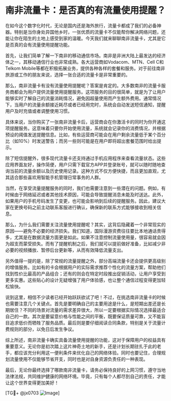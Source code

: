 # 南非流量卡：是否真的有流量使用提醒？

在如今这个数字化时代，无论是国内还是海外旅行，流量卡都成了我们的必备神器。特别是当你身处异国他乡时，一张优质的流量卡不仅能帮你解决网络问题，还能让你在陌生的土地上感受到家的温暖。今天我们就来聊聊南非流量卡，尤其是它是否真的会有流量使用提醒功能。

首先，让我们简单了解一下南非的移动通信市场。南非是非洲大陆上最发达的经济体之一，其移动通信行业也非常成熟。各大运营商如Vodacom、MTN、Cell C和Telkom Mobile等都在积极拓展业务，提供各种各样的套餐和服务。对于前往南非旅游或工作的朋友来说，选择一张合适的流量卡是非常重要的。

那么，南非流量卡有没有流量使用提醒呢？答案是肯定的。大多数南非的流量卡服务商都会为用户提供流量使用提醒服务。这项服务的目的很简单，就是为了让用户能够实时了解自己的流量消耗情况，避免因超量使用而产生额外费用。通常情况下，当用户的流量余额接近耗尽或者已经用完时，系统会自动发送短信通知，提醒用户及时充值或者调整使用习惯。

具体来说，当你购买了一张南非流量卡后，运营商会在你激活卡的同时为你开通这项提醒服务。这意味着只要你开始使用流量，系统就会记录你的消费情况，并根据预设的阈值发送提醒信息。比如，有些运营商可能会在用户剩余流量低于某个百分比（如10%）时发送警告；而另一些则可能是在用户即将超出套餐范围时给出提示。

除了短信提醒外，很多现代流量卡还支持通过手机应用程序来查看流量状态。这些应用界面友好，操作简便，用户只需下载官方APP并登录账号，就可以随时随地查询当前的流量余额以及历史使用记录。这种方式不仅方便快捷，而且更加直观，尤其适合那些喜欢用智能手机管理日常事务的人群。

当然，在享受流量提醒服务的同时，我们也需要注意到一些潜在的问题。例如，有时候由于网络延迟或者其他技术原因，可能会导致提醒消息未能及时送达。此外，如果用户的手机号码发生了变更，也可能会影响到后续的提醒服务。因此，建议大家在更换号码之前主动联系客服进行确认，确保新的联系方式能够接收到相关信息。

那么，为什么我们需要关注流量使用提醒呢？其实，这背后隐藏着一个非常现实的原因——避免不必要的经济损失。我们知道，国际漫游资费往往要比本地通话贵得多，尤其是在数据流量方面更是如此。如果不注意控制流量使用量，很容易就会因为超支而蒙受损失。而有了提醒机制之后，我们就可以提前做好准备，比如减少非必要的视频播放、暂停后台更新等，从而有效降低流量支出。

另外值得一提的是，除了常规的流量提醒之外，部分高端流量卡还会提供更高级别的增值服务。比如有的卡会根据用户的实际需求推荐个性化的流量方案，帮助他们找到性价比最高的产品组合；还有的则会在特定时段推出促销活动，让用户享受到更多实惠。这些贴心的设计无疑增强了用户体验感，也让整个通信过程变得更加轻松愉快。

说到这里，相信不少读者已经开始跃跃欲试了吧！不过，在挑选南非流量卡的时候也需要注意几个关键点。首先是要明确自己的主要用途是什么，是短期出差还是长期居住？不同的场景对流量的需求差异很大，所以一定要根据实际情况选择最适合自己的一款。其次是要留意价格与性能之间的平衡，既要保证质量可靠，又不能盲目追求低价而牺牲了服务品质。最后则是要仔细阅读合同条款，特别是关于流量计费规则的部分，以免日后发生争议。

综上所述，南非流量卡确实具备流量使用提醒的功能，这对于保障用户的权益具有重要意义。无论你是初次踏上这片神奇土地的新手，还是计划长期驻扎于此的老手，都应该充分利用这一便利条件来优化自己的网络体验。同时也要记住，合理规划流量使用不仅能够节省开支，同时也是对自身资源负责任的一种表现。

最后，无论你最终选择了哪款南非流量卡，请务必保持良好的上网习惯，遵守当地法律法规，共同维护健康的网络环境。毕竟，只有每个人都尽到自己的责任，才能让这个世界变得更加美好！

[TG💪+ @jx0703 ![Image](https://github.com/user-attachments/assets/dbca1d08-cadb-493c-b0ec-ad6f7a83f270)]
